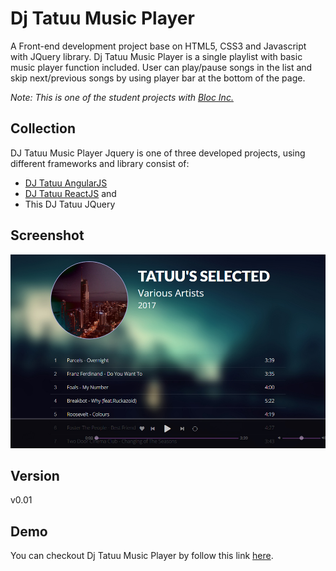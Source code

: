 # Dj Tatuu Music Player
A Front-end development project base on HTML5, CSS3 and Javascript with JQuery library. Dj Tatuu Music Player is a single playlist with basic music player function included. User can play/pause songs in the list and skip next/previous songs by using player bar at the bottom of the page.

*Note: This is one of the student projects with [Bloc Inc.](https://www.bloc.io/)*

## Collection
DJ Tatuu Music Player Jquery is one of three developed projects, using different frameworks and library consist of:
- [DJ Tatuu AngularJS](https://github.com/bakhumhlea/dj-Tatuu-AngularJS)
- [DJ Tatuu ReactJS](https://github.com/bakhumhlea/dj-Tatuu-React) and
- This DJ Tatuu JQuery

## Screenshot

![](/assets/images/djTatuu-01.jpg)

## Version
v0.01

## Demo
You can checkout Dj Tatuu Music Player by follow this link [here](https://djtatuu.netlify.com/).
